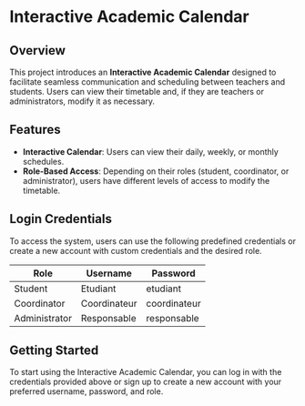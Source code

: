 # Interactive Academic Calendar

## Overview

This project introduces an **Interactive Academic Calendar** designed to facilitate seamless communication and scheduling between teachers and students. Users can view their timetable and, if they are teachers or administrators, modify it as necessary.

## Features

- **Interactive Calendar**: Users can view their daily, weekly, or monthly schedules.
- **Role-Based Access**: Depending on their roles (student, coordinator, or administrator), users have different levels of access to modify the timetable.

## Login Credentials

To access the system, users can use the following predefined credentials or create a new account with custom credentials and the desired role.

| Role          | Username      | Password      |
|---------------|---------------|---------------|
| Student       | Etudiant      | etudiant      |
| Coordinator   | Coordinateur  | coordinateur  |
| Administrator | Responsable   | responsable   |

## Getting Started

To start using the Interactive Academic Calendar, you can log in with the credentials provided above or sign up to create a new account with your preferred username, password, and role.
